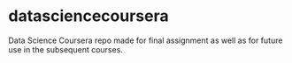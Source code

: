 # datasciencecoursera
Data Science Coursera repo made for final assignment as well as for future use in the subsequent courses.
